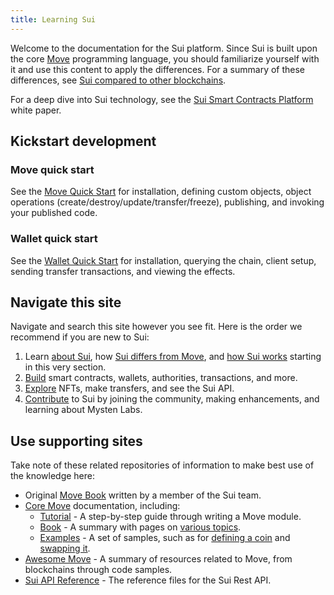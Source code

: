 ```yaml
---
title: Learning Sui
---
```


Welcome to the documentation for the Sui platform. Since Sui is built upon the core [Move](https://github.com/MystenLabs/awesome-move) programming language,
you should familiarize yourself with it and use this content to apply the differences. For a summary of these differences, see
[Sui compared to other blockchains](../learn/sui-move-diffs.md).

For a deep dive into Sui technology, see the [Sui Smart Contracts Platform](../../../paper/sui.pdf) white paper.

## Kickstart development

### Move quick start
See the [Move Quick Start](../build/move.md) for installation, defining custom objects, object operations (create/destroy/update/transfer/freeze), publishing, and invoking your published code.

### Wallet quick start
See the [Wallet Quick Start](../build/wallet.md) for installation, querying the chain, client setup, sending transfer transactions, and viewing the effects.

## Navigate this site

Navigate and search this site however you see fit. Here is the order we recommend if you are new to Sui:

1. Learn [about Sui](../learn/about-sui.md), how [Sui differs from Move](../learn/why-move.md), and [how Sui works](../learn/how-sui-works.md) starting in this very section.
1. [Build](../build/index.md) smart contracts, wallets, authorities, transactions, and more.
1. [Explore](../explore/index.md) NFTs, make transfers, and see the Sui API.
1. [Contribute](../contribute/index.md) to Sui by joining the community, making enhancements, and learning about Mysten Labs.

## Use supporting sites

Take note of these related repositories of information to make best use of the knowledge here:

* Original [Move Book](https://move-book.com/index.html) written by a member of the Sui team.
* [Core Move](https://github.com/diem/move/tree/main/language/documentation) documentation, including:
  * [Tutorial](https://github.com/diem/move/blob/main/language/documentation/tutorial/README.md) - A step-by-step guide through writing a Move module.
  * [Book](https://github.com/diem/move/blob/main/language/documentation/book/src/introduction.md) - A summary with pages on [various topics](https://github.com/diem/move/tree/main/language/documentation/book/src).
  * [Examples](https://github.com/diem/move/tree/main/language/documentation/examples/experimental) - A set of samples, such as for [defining a coin](https://github.com/diem/move/tree/main/language/documentation/examples/experimental/basic-coin) and [swapping it](https://github.com/diem/move/tree/main/language/documentation/examples/experimental/coin-swap).
* [Awesome Move](https://github.com/MystenLabs/awesome-move/blob/main/README.md) - A summary of resources related to Move, from blockchains through code samples.
* [Sui API Reference](https://app.swaggerhub.com/apis/MystenLabs/sui-api/0.1 ) - The reference files for the Sui Rest API.
